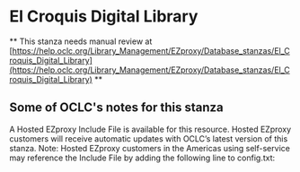 # El Croquis Digital Library
** This stanza needs manual review at [https://help.oclc.org/Library_Management/EZproxy/Database_stanzas/El_Croquis_Digital_Library](https://help.oclc.org/Library_Management/EZproxy/Database_stanzas/El_Croquis_Digital_Library) **

## Some of OCLC's notes for this stanza

A Hosted EZproxy Include File is available for this resource. Hosted EZproxy customers will receive automatic updates with OCLC&rsquo;s latest version of this stanza. Note: Hosted EZproxy customers in the Americas using self-service may reference the Include File by adding the following line to config.txt:

&nbsp;

&nbsp;
